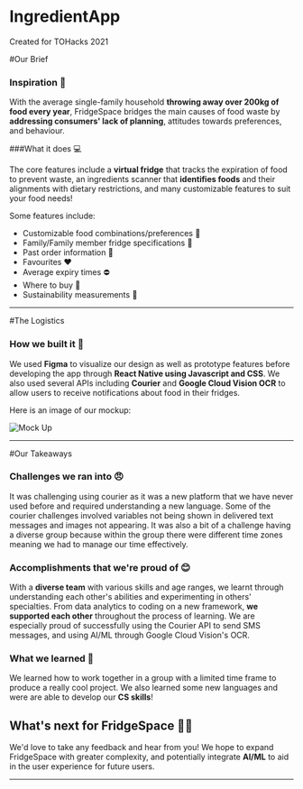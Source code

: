 # IngredientApp

Created for TOHacks 2021

#Our Brief

### Inspiration 🧠

With the average single-family household **throwing away over 200kg of food every year**, FridgeSpace bridges the main causes of food waste by **addressing consumers' lack of planning**, attitudes towards preferences, and behaviour. 

###What it does 💻

The core features include a **virtual fridge** that tracks the expiration of food to prevent waste, an ingredients scanner that __identifies foods__ and their alignments with dietary restrictions, and many customizable features to suit your food needs! 

Some features include:
- Customizable food combinations/preferences 🍔
- Family/Family member fridge specifications 🥑
- Past order information 🧾
- Favourites ❤️
- Average expiry times ⛔
- Where to buy 🛒
- Sustainability measurements 🌳

---
#The Logistics

### How we built it 🧱

We used **Figma** to visualize our design as well as prototype features before developing the app through **React Native using Javascript and CSS**. We also used several APIs including **Courier** and **Google Cloud Vision OCR** to allow users to receive notifications about food in their fridges.

Here is an image of our mockup:

![Mock Up](https://i.imgur.com/OabZ3Bl.jpg)

---
#Our Takeaways

### Challenges we ran into 😠

It was challenging using courier as it was a new platform that we have never used before and required understanding a new language. Some of the courier challenges involved variables not being shown in delivered text messages and images not appearing. It was also a bit of a challenge having a diverse group because within the group there were different time zones meaning we had to manage our time effectively.

### Accomplishments that we're proud of 😊

With a **diverse team** with various skills and age ranges, we learnt through understanding each other's abilities and experimenting in others' specialties. From data analytics to coding on a new framework, **we supported each other** throughout the process of learning. We are especially proud of successfully using the Courier API to send SMS messages, and using AI/ML through Google Cloud Vision's OCR.

### What we learned 📖

We learned how to work together in a group with a limited time frame to produce a really cool project. We also learned some new languages and were are able to develop our __CS skills__!

## What's next for FridgeSpace 🤷‍♀️
We'd love to take any feedback and hear from you! We hope to expand FridgeSpace with greater complexity, and potentially integrate **AI/ML** to aid in the user experience for future users.

---

